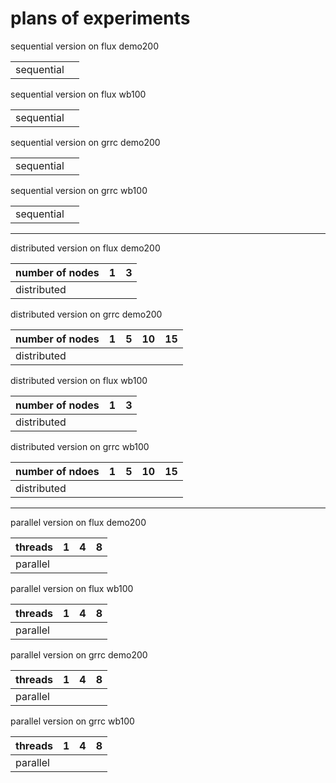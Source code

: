 # plans of experiments

sequential version on flux demo200

|                |        |
| -------------- | -----  |
| sequential     |        |

sequential version on flux wb100

|                |        |
| -------------- | -----  |
| sequential     |        |

sequential version on grrc demo200

|                |        |
| -------------- | -----  |
| sequential     |        |

sequential version on grrc wb100

|                |        |
| -------------- | -----  |
| sequential     |        |

***

distributed version on flux demo200

|   number of nodes    | 1 | 3 |
|--------------|---|---|
| distributed  |   |   |

distributed version on grrc demo200

|    number of nodes   | 1  |  5 |  10 |  15 |
|--------------        |----|----| ----| ----|
| distributed          |    |    |     |     |

distributed version on flux wb100

|    number of nodes      |  1   |  3  |
|--------------           | ---- | ----|
| distributed             |      |     |

distributed version on grrc wb100

|   number of ndoes    |  1 |  5  |  10 | 15 |
|--------------        |----|---- | ----|----|
| distributed          |    |     |     |    |

***

parallel version on flux demo200

|  threads     | 1 | 4 | 8  |
|--------------|----|----| ----|
| parallel     |   |   |    |

parallel version on flux wb100

|  threads     | 1 | 4 | 8  |
|--------------|----|----| ----|
| parallel     |   |   |    |

parallel version on grrc demo200

|  threads     | 1 | 4 | 8  |
|--------------|----|----| ----|
| parallel     |   |   |    |

parallel version on grrc wb100

|  threads     | 1 | 4 | 8  |
|--------------|----|----| ----|
| parallel     |   |   |    |
